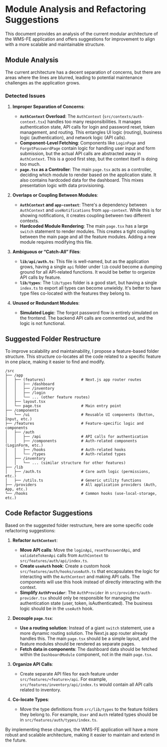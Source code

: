 # Module Analysis and Refactoring Suggestions

This document provides an analysis of the current modular architecture of the WMS-FE application and offers suggestions for improvement to align with a more scalable and maintainable structure.

## Module Analysis

The current architecture has a decent separation of concerns, but there are areas where the lines are blurred, leading to potential maintenance challenges as the application grows.

### Detected Issues

1.  **Improper Separation of Concerns**:
    *   **`AuthContext` Overload**: The `AuthContext` (`src/contexts/auth-context.tsx`) handles too many responsibilities. It manages authentication state, API calls for login and password reset, token management, and routing. This entangles UI logic (routing), business logic (authentication), and network logic (API calls).
    *   **Component-Level Fetching**: Components like `LoginPage` and `ForgotPasswordPage` contain logic for handling user input and form submission, but the actual API calls are abstracted away in `AuthContext`. This is a good first step, but the context itself is doing too much.
    *   **`page.tsx` as a Controller**: The main `page.tsx` acts as a controller, deciding which module to render based on the application state. It also contains hardcoded data for the dashboard. This mixes presentation logic with data provisioning.

2.  **Overlaps or Coupling Between Modules**:
    *   **`AuthContext` and `app-context`**: There's a dependency between `AuthContext` and `useNotifications` from `app-context`. While this is for showing notifications, it creates coupling between two different contexts.
    *   **Hardcoded Module Rendering**: The main `page.tsx` has a large `switch` statement to render modules. This creates a tight coupling between the main page and all the feature modules. Adding a new module requires modifying this file.

3.  **Ambiguous or “Catch-All” Files**:
    *   **`lib/api/auth.ts`**: This file is well-named, but as the application grows, having a single `api` folder under `lib` could become a dumping ground for all API-related functions. It would be better to organize API calls by feature.
    *   **`lib/types`**: The `lib/types` folder is a good start, but having a single `index.ts` to export all types can become unwieldy. It's better to have type files co-located with the features they belong to.

4.  **Unused or Redundant Modules**:
    *   **Simulated Logic**: The forgot password flow is entirely simulated on the frontend. The backend API calls are commented out, and the logic is not functional.

## Suggested Folder Restructure

To improve scalability and maintainability, I propose a feature-based folder structure. This structure co-locates all the code related to a specific feature in one place, making it easier to find and modify.

```
/src
├── /app
│   ├── (features)                # Next.js app router routes
│   │   ├── /dashboard
│   │   ├── /inventory
│   │   ├── /login
│   │   └── ... (other feature routes)
│   ├── layout.tsx
│   └── page.tsx                  # Main entry point
├── /components
│   └── /ui                       # Reusable UI components (Button, Input, etc.)
├── /features                     # Feature-specific logic and components
│   ├── /auth
│   │   ├── /api                  # API calls for authentication
│   │   ├── /components           # Auth-related components (LoginForm, etc.)
│   │   ├── /hooks                # Auth-related hooks
│   │   └── /types                # Auth-related types
│   ├── /inventory
│   │   └── ... (similar structure for other features)
├── /lib
│   ├── /auth.ts                  # Core auth logic (permissions, etc.)
│   ├── /utils.ts                 # Generic utility functions
├── /providers                    # All application providers (Auth, App, etc.)
└── /hooks                        # Common hooks (use-local-storage, etc.)
```

## Code Refactor Suggestions

Based on the suggested folder restructure, here are some specific code refactoring suggestions:

1.  **Refactor `AuthContext`**:
    *   **Move API calls**: Move the `loginApi`, `resetPasswordApi`, and `validateTokenApi` calls from `AuthContext` to `src/features/auth/api/index.ts`.
    *   **Create `useAuth` hook**: Create a custom hook `src/features/auth/hooks/useAuth.ts` that encapsulates the logic for interacting with the `AuthContext` and making API calls. The components will use this hook instead of directly interacting with the context.
    *   **Simplify `AuthProvider`**: The `AuthProvider` in `src/providers/auth-provider.tsx` should only be responsible for managing the authentication state (user, token, isAuthenticated). The business logic should be in the `useAuth` hook.

2.  **Decouple `page.tsx`**:
    *   **Use a routing solution**: Instead of a giant `switch` statement, use a more dynamic routing solution. The Next.js app router already handles this. The main `page.tsx` should be a simple layout, and the feature modules should be rendered as separate pages.
    *   **Fetch data in components**: The dashboard data should be fetched within the `DashboardModule` component, not in the main `page.tsx`.

3.  **Organize API Calls**:
    *   Create separate API files for each feature under `src/features/<feature>/api`. For example, `src/features/inventory/api/index.ts` would contain all API calls related to inventory.

4.  **Co-locate Types**:
    *   Move the type definitions from `src/lib/types` to the feature folders they belong to. For example, `User` and `Auth` related types should be in `src/features/auth/types/index.ts`.

By implementing these changes, the WMS-FE application will have a more robust and scalable architecture, making it easier to maintain and extend in the future.
